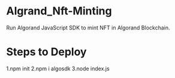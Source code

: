 # Algrand_Nft-Minting
Run Algorand JavaScript SDK to mint NFT in Algorand Blockchain.

# Steps to Deploy
1.npm init
2.npm i algosdk
3.node index.js
